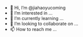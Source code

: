 - 👋 Hi, I’m @jiahaoyucoming
- 👀 I’m interested in ...
- 🌱 I’m currently learning ...
- 💞️ I’m looking to collaborate on ...
- 📫 How to reach me ...

<!---
jiahaoyucoming/jiahaoyucoming is a ✨ special ✨ repository because its `README.md` (this file) appears on your GitHub profile.
You can click the Preview link to take a look at your changes.
--->
